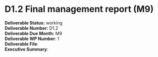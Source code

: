 # D1.2     Final management report \(M9\)

**Deliverable Status:** working  
**Deliverable Number:** D1.2  
**Deliverable Due Month:** M9  
**Deliverable WP Number**: 1   
**Deliverable File**:   
**Executive Summary**:

